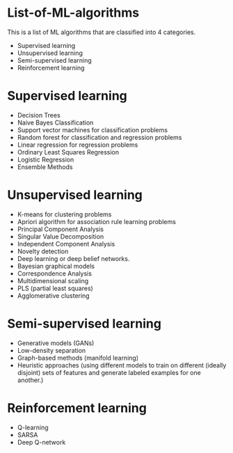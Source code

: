 # List-of-ML-algorithms
This is a list of ML algorithms that are classified into 4 categories.
<ul>
  <li>Supervised learning</li>
  <li>Unsupervised learning</li>
  <li>Semi-supervised learning</li>
  <li>Reinforcement learning</li>
</ul>

# Supervised learning
<ul>
  <li>Decision Trees</li>
  <li>Naive Bayes Classification</li>
  <li>Support vector machines for classification problems</li>
  <li>Random forest for classification and regression problems</li>
  <li>Linear regression for regression problems</li>
  <li>Ordinary Least Squares Regression</li>
  <li>Logistic Regression</li>
  <li>Ensemble Methods</li>
</ul>

# Unsupervised learning
<ul>
  <li>K-means for clustering problems</li>
  <li>Apriori algorithm for association rule learning problems</li>
  <li>Principal Component Analysis</li>
  <li>Singular Value Decomposition</li>
  <li>Independent Component Analysis</li>
  <li>Novelty detection</li>
  <li>Deep learning or deep belief networks.</li>
  <li>Bayesian graphical models</li>
  <li>Correspondence Analysis</li>
  <li>Multidimensional scaling</li>
  <li>PLS (partial least squares)</li>
  <li>Agglomerative clustering</li>
</ul>

# Semi-supervised learning
<ul>
  <li>Generative models (GANs)</li>
  <li>Low-density separation</li>
  <li>Graph-based methods (manifold learning)</li>
  <li>Heuristic approaches (using different models to train on different (ideally disjoint) sets of features and generate labeled examples for one another.)</li>
</ul>

# Reinforcement learning
<ul>
  <li>Q-learning</li>
  <li>SARSA</li>
  <li>Deep Q-network</li>
</ul>
